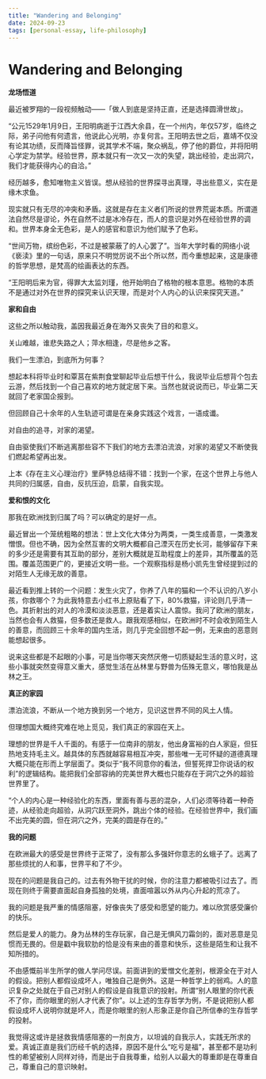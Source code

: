 ```yaml
---
title: "Wandering and Belonging"
date: 2024-09-23
tags: [personal-essay, life-philosophy]
---
```


# Wandering and Belonging


**龙场悟道**

最近被罗翔的一段视频触动——「做人到底是坚持正直，还是选择圆滑世故」。

“公元1529年1月9日，王阳明病逝于江西大余县，在一个州内，年仅57岁，临终之际，弟子问他有何遗言，他说此心光明，亦复何言。王阳明去世之后，嘉靖不仅没有论其功绩，反而降旨怪罪，说其学术不端，聚众祸乱，停了他的爵位，并将阳明心学定为禁学。经验世界，原本就只有一次又一次的失望，跳出经验，走出洞穴，我们才能获得内心的自洽。”

经历越多，愈知唯物主义皆误。想从经验的世界探寻出真理，寻出些意义，实在是缘木求鱼。

现实就只有无尽的冲突和矛盾。这就是存在主义者们所说的世界荒诞本质。所谓道法自然尽是谬论，外在自然不过是冰冷存在，而人的意识是对外在经验世界的调和。世界本身全无色彩，是人的感官和意识为他们赋予了色彩。

“世间万物，缤纷色彩，不过是被蒙蔽了的人心罢了”。当年大学时看的网络小说《亵渎》里的一句话，原来只不明觉厉说不出个所以然，而今重想起来，这是康德的哲学思想，是梵高的绘画表达的东西。

“王阳明后来为官，得罪大太监刘瑾，他开始明白了格物的根本意思。格物的本质不是通过对外在世界的探究来认识天理，而是对个人内心的认识来探究天道。”

**家和自由**

这些之所以触动我，盖因我最近身在海外又丧失了目的和意义。

关山难越，谁悲失路之人；萍水相逢，尽是他乡之客。

我们一生漂泊，到底所为何事？

想起本科将毕业时和覃莒在紫荆食堂聊起毕业后想干什么，我说毕业后想背个包去云游，然后找到一个自己喜欢的地方就定居下来。当然也就说说而已，毕业第二天就回了老家国企报到。

但回顾自己十余年的人生轨迹可谓是在亲身实践这个戏言，一语成谶。

对自由的追寻，对家的渴望。

自由驱使我们不断逃离那些容不下我们的地方去漂泊流浪，对家的渴望又不断使我们燃起希望再出发。

上本《存在主义心理治疗》里萨特总结得不错：找到一个家，在这个世界上与他人共同的归属感，自由，反抗压迫，启蒙，自我实现。

**爱和恨的文化**

那我在欧洲找到归属了吗？可以确定的是好一点。

最近冒出一个笼统粗略的想法：世上文化大体分为两类，一类生成善意，一类激发憎恨。但也不确，因为全然互害的文明大概都自己湮灭在历史长河，能够留存下来的多少还是需要有其互助的部分，差别大概就是互助程度上的差异，其所覆盖的范围。覆盖范围更广的，更接近文明一些。一个观察指标是杨小凯先生曾经提到过的对陌生人无缘无故的善意。

最近看到推上转的一个问题：发生火灾了，你养了八年的猫和一个不认识的八岁小孩，你救哪个？为此我特意去小红书上原贴看了下，80%救猫，评论则几乎清一色。其折射出的对人的冷漠和淡淡恶意，还是着实让人震惊。我问了欧洲的朋友，当然也会有人救猫，但多数还是救人。跟我观感相似，在欧洲时不时会收到陌生人的善意，而回顾三十余年的国内生活，则几乎完全回想不起一例，无来由的恶意则能想起很多。

说来这些都是不起眼的小事，可是当你哪天突然厌倦一切质疑起生活的意义时，这些小事就突然变得意义重大，感觉生活在丛林里与野兽为伍殊无意义，哪怕我是丛林之王。

**真正的家园**

漂泊流浪，不断从一个地方换到另一个地方，见识这世界不同的风土人情。

但理想国大概终究难在地上觅见，我们真正的家园在天上。

理想的世界是千人千面的。有感于一位南非的朋友，他出身富裕的白人家庭，但狂热地支持毛主义。越具体的东西就越容易相互冲突，那些唯一无可怀疑的道德真理大概只能在形而上学层面了。类似于“我不同意你的看法，但誓死捍卫你说话的权利”的逻辑结构。能把我们全部容纳的完美世界大概也只能存在于洞穴之外的超验世界里了。

“个人的内心是一种经验化的东西，里面有善与恶的混杂，人们必须等待着一种奇迹，从经验走向超验，从洞穴跃至洞外，跳出个体的经验。在经验世界中，我们画不出完美的圆，但在洞穴之外，完美的圆是存在的。”

**我的问题**

在欧洲最大的感受是世界终于正常了，没有那么多强奸你意志的幺蛾子了。远离了那些烦扰的人和事，世界平和了不少。

现在的问题是我自己的。过去有外物干扰的时候，你的注意力都被吸引过去了。而现在则终于需要直面起自身孤独的处境，直面喧嚣以外从内心升起的荒凉了。

我的问题是我严重的情感阻塞，好像丧失了感受和愿望的能力。难以欣赏感受廉价的快乐。

然后是爱人的能力。身为丛林的生存玩家，自己是无惧风刀霜剑的，面对恶意是见惯而无畏的。但是戳中我软肋的恰是没有来由的善意和快乐，这些是陌生和让我不知所措的。

不由感慨前半生所学的做人学问尽误。前面讲到的爱憎文化差别，根源全在于对人的假设。把别人都假设成坏人，唯独自己是例外。这是一种哲学上的弱鸡。人的意识复杂之处就在于自己对别人的假设是自我意识的投射。所谓“别人眼里的你代表不了你，而你眼里的别人才代表了你”。以上述的生存哲学为例，不是说把别人都假设成坏人说明你就是坏人，而是你眼里的别人形象正是你自己所信奉的生存哲学的投射。

我觉得这或许是拯救我情感阻塞的一剂良方，以坦诚的自我示人，实践无所求的爱。真诚正直是我们历经千帆的选择，原因不是什么“吃亏是福”，甚至都不是功利性的希望被别人同样对待，而是出于自我尊重，给别人以最大的尊重即是在尊重自己，尊重自己的意识映射。
